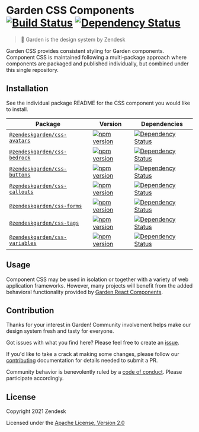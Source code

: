 # Garden CSS Components [![Build Status][build status badge]][build status link] [![Dependency Status][dependency status badge]][dependency status link]

[build status badge]: https://flat.badgen.net/circleci/github/zendeskgarden/css-components/main?label=build
[build status link]: https://circleci.com/gh/zendeskgarden/css-components/tree/main
[dependency status badge]: https://flat.badgen.net/david/dev/zendeskgarden/css-components?label=dependencies
[dependency status link]: https://david-dm.org/zendeskgarden/css-components?type=dev

> :seedling: Garden is the design system by Zendesk

Garden CSS provides consistent styling for Garden components. Component
CSS is maintained following a multi-package approach where components
are packaged and published individually, but combined under this single
repository.

## Installation

See the individual package README for the CSS component you would like
to install.

| Package                                              | Version                                                     | Dependencies                                                                   |
| ---------------------------------------------------- | ----------------------------------------------------------- | ------------------------------------------------------------------------------ |
| [`@zendeskgarden/css-avatars`](packages/avatars)     | [![npm version][avatars npm version]][avatars npm link]     | [![Dependency Status][avatars dependency status]][avatars dependency link]     |
| [`@zendeskgarden/css-bedrock`](packages/bedrock)     | [![npm version][bedrock npm version]][bedrock npm link]     | [![Dependency Status][bedrock dependency status]][bedrock dependency link]     |
| [`@zendeskgarden/css-buttons`](packages/buttons)     | [![npm version][buttons npm version]][buttons npm link]     | [![Dependency Status][buttons dependency status]][buttons dependency link]     |
| [`@zendeskgarden/css-callouts`](packages/callouts)   | [![npm version][callouts npm version]][callouts npm link]   | [![Dependency Status][callouts dependency status]][callouts dependency link]   |
| [`@zendeskgarden/css-forms`](packages/forms)         | [![npm version][forms npm version]][forms npm link]         | [![Dependency Status][forms dependency status]][forms dependency link]         |
| [`@zendeskgarden/css-tags`](packages/tags)           | [![npm version][tags npm version]][tags npm link]           | [![Dependency Status][tags dependency status]][tags dependency link]           |
| [`@zendeskgarden/css-variables`](packages/variables) | [![npm version][variables npm version]][variables npm link] | [![Dependency Status][variables dependency status]][variables dependency link] |

[avatars npm version]: https://flat.badgen.net/npm/v/@zendeskgarden/css-avatars
[avatars npm link]: https://www.npmjs.com/package/@zendeskgarden/css-avatars
[avatars dependency status]: https://flat.badgen.net/david/dep/zendeskgarden/css-components/packages/avatars
[avatars dependency link]: https://david-dm.org/zendeskgarden/css-components?path=packages/avatars
[bedrock npm version]: https://flat.badgen.net/npm/v/@zendeskgarden/css-bedrock
[bedrock npm link]: https://www.npmjs.com/package/@zendeskgarden/css-bedrock
[bedrock dependency status]: https://flat.badgen.net/david/dep/zendeskgarden/css-components/packages/bedrock
[bedrock dependency link]: https://david-dm.org/zendeskgarden/css-components?path=packages/bedrock
[buttons npm version]: https://flat.badgen.net/npm/v/@zendeskgarden/css-buttons
[buttons npm link]: https://www.npmjs.com/package/@zendeskgarden/css-buttons
[buttons dependency status]: https://flat.badgen.net/david/dep/zendeskgarden/css-components/packages/buttons
[buttons dependency link]: https://david-dm.org/zendeskgarden/css-components?path=packages/buttons
[callouts npm version]: https://flat.badgen.net/npm/v/@zendeskgarden/css-callouts
[callouts npm link]: https://www.npmjs.com/package/@zendeskgarden/css-callouts
[callouts dependency status]: https://flat.badgen.net/david/dep/zendeskgarden/css-components/packages/callouts
[callouts dependency link]: https://david-dm.org/zendeskgarden/css-components?path=packages/callouts
[forms npm version]: https://flat.badgen.net/npm/v/@zendeskgarden/css-forms
[forms npm link]: https://www.npmjs.com/package/@zendeskgarden/css-forms
[forms dependency status]: https://flat.badgen.net/david/dep/zendeskgarden/css-components/packages/forms
[forms dependency link]: https://david-dm.org/zendeskgarden/css-components?path=packages/forms
[tags npm version]: https://flat.badgen.net/npm/v/@zendeskgarden/css-tags
[tags npm link]: https://www.npmjs.com/package/@zendeskgarden/css-tags
[tags dependency status]: https://flat.badgen.net/david/dep/zendeskgarden/css-components/packages/tags
[tags dependency link]: https://david-dm.org/zendeskgarden/css-components?path=packages/tags
[variables npm version]: https://flat.badgen.net/npm/v/@zendeskgarden/css-variables
[variables npm link]: https://www.npmjs.com/package/@zendeskgarden/css-variables
[variables dependency status]: https://flat.badgen.net/david/dep/zendeskgarden/css-components/packages/variables?label=dependencies
[variables dependency link]: https://david-dm.org/zendeskgarden/css-components?path=packages/variables

## Usage

Component CSS may be used in isolation or together with a variety of web
application frameworks. However, many projects will benefit from the
added behavioral functionality provided by [Garden React
Components](https://github.com/zendeskgarden/react-components).

## Contribution

Thanks for your interest in Garden! Community involvement helps make our
design system fresh and tasty for everyone.

Got issues with what you find here? Please feel free to create an
[issue](https://github.com/zendeskgarden/css-components/issues/new).

If you'd like to take a crack at making some changes, please follow our
[contributing](.github/CONTRIBUTING.md) documentation for details
needed to submit a PR.

Community behavior is benevolently ruled by a [code of
conduct](.github/CODE_OF_CONDUCT.md). Please participate accordingly.

## License

Copyright 2021 Zendesk

Licensed under the [Apache License, Version 2.0](LICENSE.md)
